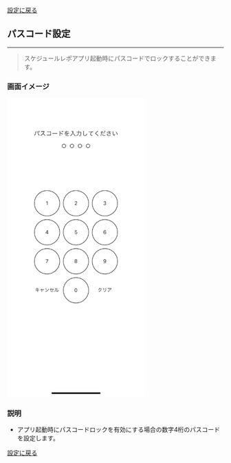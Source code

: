 [設定に戻る](base.md)

## パスコード設定
***

> スケジュールレポアプリ起動時にパスコードでロックすることができます。

### 画面イメージ

<img src="../imgs/screens/passcode_setting_screen.png" width="320" />

### 説明

- アプリ起動時にパスコードロックを有効にする場合の数字4桁のパスコードを設定します。

[設定に戻る](base.md)